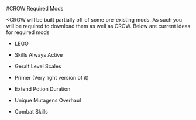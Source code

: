 #CROW Required Mods

<CROW will be built partially off of some pre-existing mods. As such you will be required to download them as well as CROW. Below are current ideas for required mods

 - LEGO

 - Skills Always Active

 - Geralt Level Scales

 - Primer (Very light version of it)

 - Extend Potion Duration

 - Unique Mutagens Overhaul

 - Combat Skills
